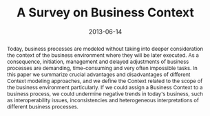 ---
abstract: Today, business processes are modeled without taking into deeper consideration
  the context of the business environment where they will be later executed. As a
  consequence, initiation, management and delayed adjustments of business processes
  are demanding, time-consuming and very often impossible tasks. In this paper we
  summarize crucial advantages and disadvantages of different Context modeling approaches,
  and we define the Context related to the scope of the business environment particularly.
  If we could assign a Business Context to a business process, we could undermine
  negative trends in today's business, such as interoperability issues, inconsistencies
  and heterogeneous interpretations of different business processes.
authors:
- Danijel Novakovic
- Christian Huemer
date: '2013-06-14'
featured: false
links:
- name: Publik
  url: https://publik.tuwien.ac.at/showentry.php?ID=220685&lang=1
publication_types:
- '0'
publishDate: '2013-06-14'
title: A Survey on Business Context
url_pdf: http://link.springer.com/chapter/10.1007%2F978-81-322-1665-0_19
---